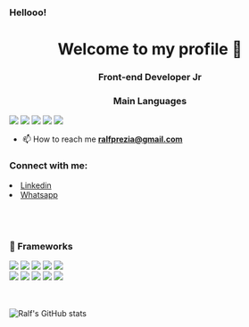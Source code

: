 ### Hellooo!
<h1 align="center">Welcome to my profile 👋</h1>
<h3 align="center">Front-end Developer Jr</h3>

<h3 align="center"> Main Languages </h3>
<span>
  <img src="https://img.shields.io/badge/JavaScript-F7DF1E?style=for-the-badge&logo=javascript&logoColor=black"/>

  <img src="https://img.shields.io/badge/HTML5-E34F26?style=for-the-badge&logo=html5&logoColor=white" />

  <img src="https://img.shields.io/badge/CSS3-1572B6?style=for-the-badge&logo=css3&logoColor=white" />
  
  <img src="https://img.shields.io/badge/TypeScript-007ACC?style=for-the-badge&logo=typescript&logoColor=white" />
  
  <img src="https://img.shields.io/badge/C%23-239120?style=for-the-badge&logo=c-sharp&logoColor=white" />
</span>

- 📫 How to reach me **ralfprezia@gmail.com**

<h3 align="left">Connect with me:</h3>
<p align="left">
  <li>
    <a class="url" href="https://www.linkedin.com/in/ralf-prezia-6a38181a3/" img> 
      Linkedin
    </a>
  </li>
  <li>
    <a class="url" href="https://api.whatsapp.com/send?phone=5535992446440/" img> 
      Whatsapp
    </a>
  </li>
  
  </br>
  


</br>

</br>

<h3> 🚀 Frameworks </h3>
<span>
  <img src="https://img.shields.io/badge/React-20232A?style=for-the-badge&logo=react&logoColor=61DAFB" />
  
  <img src="https://img.shields.io/badge/Sass-CC6699?style=for-the-badge&logo=sass&logoColor=white" />
  
  <img src="https://img.shields.io/badge/.NET-512BD4?style=for-the-badge&logo=dotnet&logoColor=white"/>

  <img src="https://img.shields.io/badge/Yarn-2C8EBB?style=for-the-badge&logo=yarn&logoColor=white" />
  
  <img src="https://img.shields.io/badge/Node.js-339933?style=for-the-badge&logo=nodedotjs&logoColor=white" />
</span>

<div>
  
  <img src="https://img.shields.io/badge/NuGet-004880?style=for-the-badge&logo=nuget&logoColor=white" />
  
  <img src="https://img.shields.io/badge/Bootstrap-563D7C?style=for-the-badge&logo=bootstrap&logoColor=white" />
  
  <img src="https://img.shields.io/badge/Postman-FF6C37?style=for-the-badge&logo=Postman&logoColor=white"/>

  <img src="https://img.shields.io/badge/firebase-ffca28?style=for-the-badge&logo=firebase&logoColor=black" />
  
  <img src="https://img.shields.io/badge/Docker-2CA5E0?style=for-the-badge&logo=docker&logoColor=white" />
 
</div>

</br>

</br>

![Ralf's GitHub stats](https://github-readme-stats.vercel.app/api?username=ralfprezia&show_icons=true&theme=tokyonight)

</p>


<!--
**ralfprezia/ralfprezia** is a ✨ _special_ ✨ repository because its `README.md` (this file) appears on your GitHub profile.

Here are some ideas to get you started:

- 🔭 I’m currently working on ...
- 🌱 I’m currently learning ...
- 👯 I’m looking to collaborate on ...
- 🤔 I’m looking for help with ...
- 💬 Ask me about ...
- 📫 How to reach me: ...
- 😄 Pronouns: ...
- ⚡ Fun fact: ...
-->
